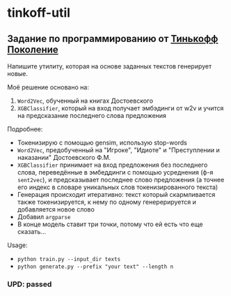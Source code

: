 # tinkoff-util

## Задание по программированию от [Тинькофф Поколение](https://fintech.tinkoff.ru/school/generation/)
Напишите утилиту, которая на основе заданных текстов генерирует новые. 

Моё решение основано на:

1. ```Word2Vec```, обученный на книгах Достоевского
2. ```XGBClassifier```, который на вход получает эмбэдинги от w2v и учится на предсказание последнего слова предложения

Подробнее:
- Токенизирую с помощью gensim, использую stop-words
- ```Word2Vec```, предобученный на "Игроке", "Идиоте" и "Преступлении и наказании" Достоевского Ф.М.
- ```XGBClassifier``` принимает на вход предложения без последнего слова, переведённые в эмбеддинги с помощью усреднения (ф-я ```sent2vec```), и предсказывает последнее слово предложения (а точнее его индекс в словаре уникальных слов токенизированного текста)
- Генерация происходит итеративно: текст который скармливается также токенизируется, к нему по одному генерерируется и добавляется новое слово
- Добавил ```argparse```
- В конце модель ставит три точки, потому что ей есть что еще сказать...

Usage:
- ```python train.py --input_dir texts```
- ```python generate.py --prefix "your text" --length n ```


### UPD: passed
